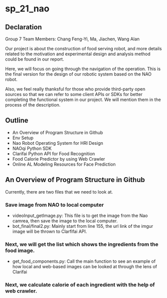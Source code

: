# sp_21_nao
## Declaration
Group 7
Team Members: Chang Feng-Yi, Ma, Jiachen, Wang Alan

Our project is about the construction of food serving robot, and more details related to the motivation and experimental design and analysis method could be found in our report. 

Here, we will focus on going through the navigation of the operation. This is the final version for the design of our robotic system based on the NAO robot. 


Also, we feel really thanksful for those who provide third-party open sources so that we can refer to some client APIs or SDKs for better completing the functional system in our project. We will mention them in the process of the description.

## Outline
* An Overview of Program Structure in Github
* Env Setup 
* Nao Robot Operating System for HRI Design
* NAOqi Python SDK 
* Clarifai Python API for Food Recognition
* Food Calorie Predictor by using Web Crawler
* Online AL Modeling Resources for Face Prediction 

## An Overview of Program Structure in Github



Currently, there are two files that we need to look at.

### Save image from NAO to local computer
- videoInput_getImage.py: This file is to get the image from the Nao camrea, then save the image to the local computer.
- bot_final/final2.py: Mainly start from line 155, the url link of the imgur image will be thrown to Clarfifai API. 

### Next, we will get the list which shows the ingredients from the food image.
- get_food_components.py: Call the main function to see an example of how local and web-based images can be looked at through the lens of Clarifai

### Next, we calculate calorie of each ingredient with the help of web crawler.
